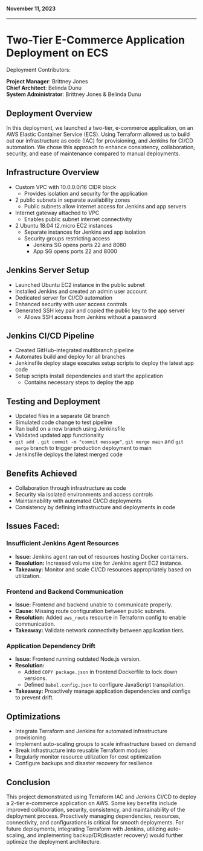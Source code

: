 
#### November 11, 2023
________________________________________________________	

# Two-Tier E-Commerce Application Deployment on ECS

Deployment Contributors:

**Project Manager**: Brittney Jones <br />
**Chief Architect**: Belinda Dunu <br />
**System Administrator**: Brittney Jones & Belinda Dunu

## Deployment Overview

In this deployment, we launched a two-tier, e-commerce application, on an AWS Elastic Container Service (ECS). Using Terraform allowed us to build out our infrastructure as code (IAC) for provisioning, and Jenkins for CI/CD automation. We chose this approach to enhance consistency, collaboration, security, and ease of maintenance compared to manual deployments.

## Infrastructure Overview

- Custom VPC with 10.0.0.0/16 CIDR block
  - Provides isolation and security for the application
- 2 public subnets in separate availability zones
  - Public subnets allow internet access for Jenkins and app servers
- Internet gateway attached to VPC
  - Enables public subnet internet connectivity
- 2 Ubuntu 18.04 t2.micro EC2 instances
  - Separate instances for Jenkins and app isolation
  - Security groups restricting access
    - Jenkins SG opens ports 22 and 8080
    - App SG opens ports 22 and 8000

## Jenkins Server Setup

- Launched Ubuntu EC2 instance in the public subnet
- Installed Jenkins and created an admin user account
- Dedicated server for CI/CD automation
- Enhanced security with user access controls
- Generated SSH key pair and copied the public key to the app server
  - Allows SSH access from Jenkins without a password

## Jenkins CI/CD Pipeline

- Created GitHub-integrated multibranch pipeline
- Automates build and deploy for all branches
- Jenkinsfile deploy stage executes setup scripts to deploy the latest app code
- Setup scripts install dependencies and start the application
  - Contains necessary steps to deploy the app

## Testing and Deployment

- Updated files in a separate Git branch
- Simulated code change to test pipeline
- Ran build on a new branch using Jenkinsfile
- Validated updated app functionality
- `git add .` `git commit -m "commit message"`, `git merge main` and `git merge` branch to trigger production deployment to main
- Jenkinsfile deploys the latest merged code

## Benefits Achieved

- Collaboration through infrastructure as code
- Security via isolated environments and access controls
- Maintainability with automated CI/CD deployments
- Consistency by defining infrastructure and deployments in code

## Issues Faced:

### Insufficient Jenkins Agent Resources

- **Issue:** Jenkins agent ran out of resources hosting Docker containers.
- **Resolution:** Increased volume size for Jenkins agent EC2 instance.
- **Takeaway:** Monitor and scale CI/CD resources appropriately based on utilization.

### Frontend and Backend Communication

- **Issue:** Frontend and backend unable to communicate properly.
- **Cause:** Missing route configuration between public subnets.
- **Resolution:** Added `aws_route` resource in Terraform config to enable communication.
- **Takeaway:** Validate network connectivity between application tiers.

### Application Dependency Drift

- **Issue:** Frontend running outdated Node.js version.
- **Resolution:**
  - Added `COPY package.json` in frontend Dockerfile to lock down versions.
  - Defined `babel.config.json` to configure JavaScript transpilation.
- **Takeaway:** Proactively manage application dependencies and configs to prevent drift.

## Optimizations

- Integrate Terraform and Jenkins for automated infrastructure provisioning
- Implement auto-scaling groups to scale infrastructure based on demand
- Break infrastructure into reusable Terraform modules
- Regularly monitor resource utilization for cost optimization
- Configure backups and disaster recovery for resilience

## Conclusion

This project demonstrated using Terraform IAC and Jenkins CI/CD to deploy a 2-tier e-commerce application on AWS. Some key benefits include improved collaboration, security, consistency, and maintainability of the deployment process. Proactively managing dependencies, resources, connectivity, and configurations is critical for smooth deployments. For future deployments, integrating Terraform with Jenkins, utilizing auto-scaling, and implementing backup/DR(disaster recovery) would further optimize the deployment architecture.
